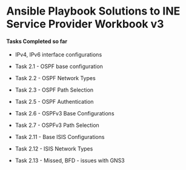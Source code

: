 # Ansible Playbook Solutions to INE Service Provider Workbook v3

#### Tasks Completed so far

- IPv4, IPv6 interface configurations
- Task 2.1 - OSPF base configuration
- Task 2.2 - OSPF Network Types
- Task 2.3 - OSPF Path Selection
- Task 2.5 - OSPF Authentication
- Task 2.6 - OSPFv3 Base Configurations
- Task 2.7 - OSPFv3 Path Selection

- Task 2.11 - Base ISIS Configurations
- Task 2.12 - ISIS Network Types
- Task 2.13 - Missed, BFD - issues with GNS3

